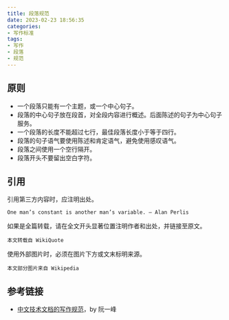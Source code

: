 ```yaml
---
title: 段落规范
date: 2023-02-23 18:56:35
categories:
- 写作标准
tags:
- 写作
- 段落
- 规范
---
```


## 原则

- 一个段落只能有一个主题，或一个中心句子。
- 段落的中心句子放在段首，对全段内容进行概述。后面陈述的句子为中心句子服务。
- 一个段落的长度不能超过七行，最佳段落长度小于等于四行。
- 段落的句子语气要使用陈述和肯定语气，避免使用感叹语气。
- 段落之间使用一个空行隔开。
- 段落开头不要留出空白字符。

## 引用

引用第三方内容时，应注明出处。

```Plain Text
One man’s constant is another man’s variable. — Alan Perlis
```

如果是全篇转载，请在全文开头显著位置注明作者和出处，并链接至原文。

```Plain Text
本文转载自 WikiQuote
```

使用外部图片时，必须在图片下方或文末标明来源。

```Plain Text
本文部分图片来自 Wikipedia
```

## 参考链接

- [中文技术文档的写作规范](https://github.com/ruanyf/document-style-guide)，by 阮一峰
